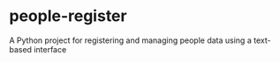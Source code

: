 # people-register
A Python project for registering and managing people data using a text-based interface
